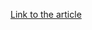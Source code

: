 [Link to the article](https://researchcenter.paloaltonetworks.com/2016/02/new-malware-rover-targets-indian-ambassador-to-afghanistan/)
